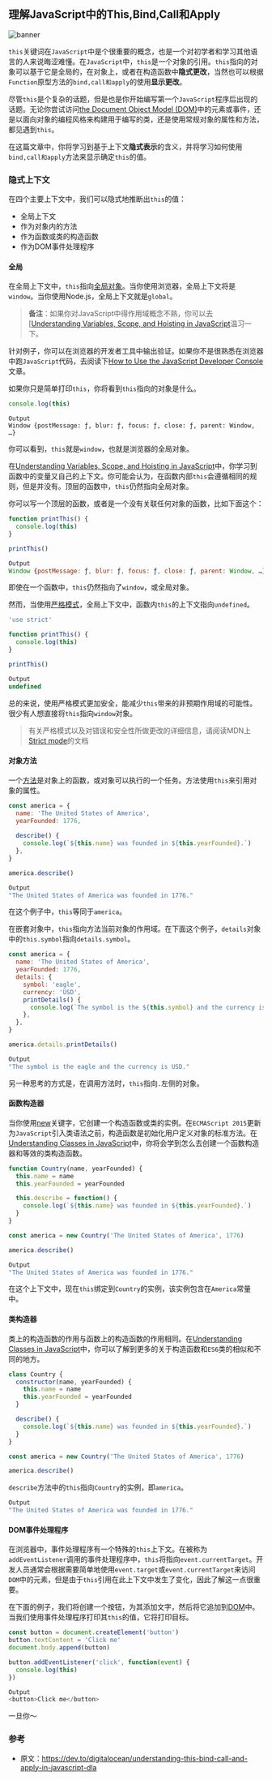 ## 理解JavaScript中的This,Bind,Call和Apply

![banner](https://res.cloudinary.com/practicaldev/image/fetch/s--5e1NKETe--/c_imagga_scale,f_auto,fl_progressive,h_420,q_auto,w_1000/https://p78.f0.n0.cdn.getcloudapp.com/items/5zu5YBmD/Image%2B2019-10-24%2Bat%2B12.25.45%2BPM.png%3Fv%3Da2cc3306c327002ac136c1a46e03087d)

`this`关键词在`JavaScript`中是个很重要的概念，也是一个对初学者和学习其他语言的人来说晦涩难懂。在`JavaScript`中，`this`是一个对象的引用。`this`指向的对象可以基于它是全局的，在对象上，或者在构造函数中**隐式更改**，当然也可以根据`Function`原型方法的`bind,call和apply`的使用**显示更改**。

尽管`this`是个复杂的话题，但是也是你开始编写第一个`JavaScript`程序后出现的话题。无论你尝试访问[the Document Object Model (DOM)](https://www.digitalocean.com/community/tutorial_series/understanding-the-dom-document-object-model)中的元素或事件，还是以面向对象的编程风格来构建用于编写的类，还是使用常规对象的属性和方法，都见遇到`this`。

在这篇文章中，你将学习到基于上下文**隐式表示**的含义，并将学习如何使用`bind,call和apply`方法来显示确定`this`的值。

### 隐式上下文

在四个主要上下文中，我们可以隐式地推断出`this`的值：

- 全局上下文
- 作为对象内的方法
- 作为函数或类的构造函数
- 作为DOM事件处理程序

#### 全局

在全局上下文中，`this`指向[全局对象](https://developer.mozilla.org/en-US/docs/Glossary/Global_object)。当你使用浏览器，全局上下文将是`window`。当你使用Node.js，全局上下文就是`global`。



> **备注**：如果你对JavaScript中得作用域概念不熟，你可以去[[Understanding Variables, Scope, and Hoisting in JavaScript](https://www.digitalocean.com/community/tutorials/understanding-variables-scope-hoisting-in-javascript)温习一下。

针对例子，你可以在浏览器的开发者工具中输出验证。如果你不是很熟悉在浏览器中跑`JavaScript`代码，去阅读下[How to Use the JavaScript Developer Console](https://www.digitalocean.com/community/tutorials/how-to-use-the-javascript-developer-console) 文章。

如果你只是简单打印`this`，你将看到`this`指向的对象是什么。



```javascript
console.log(this)
```

```javasc
Output
Window {postMessage: ƒ, blur: ƒ, focus: ƒ, close: ƒ, parent: Window, …}
```

你可以看到，`this`就是`window`，也就是浏览器的全局对象。

在[Understanding Variables, Scope, and Hoisting in JavaScript](https://www.digitalocean.com/community/tutorials/understanding-variables-scope-hoisting-in-javascript)中，你学习到函数中的变量又自己的上下文。你可能会认为，在函数内部`this`会遵循相同的规则，但是并没有。顶层的函数中，`this`仍然指向全局对象。

你可以写一个顶层的函数，或者是一个没有关联任何对象的函数，比如下面这个：

```javascript
function printThis() {
  console.log(this)
}

printThis()
```

```javascript
Output
Window {postMessage: ƒ, blur: ƒ, focus: ƒ, close: ƒ, parent: Window, …}
```

即使在一个函数中，`this`仍然指向了`window`，或全局对象。

然而，当使用[严格模式](https://developer.mozilla.org/en-US/docs/Web/JavaScript/Reference/Strict_mode)，全局上下文中，函数内`this`的上下文指向`undefined`。

```javascript
'use strict'

function printThis() {
  console.log(this)
}

printThis()
```

```javascript
Output
undefined
```

总的来说，使用严格模式更加安全，能减少`this`带来的非预期作用域的可能性。很少有人想直接将`this`指向`window`对象。

> 有关严格模式以及对错误和安全性所做更改的详细信息，请阅读MDN上[Strict mode](https://dev.to/digitalocean/understanding-this-bind-call-and-apply-in-javascript-dla)的文档

#### 对象方法

一个[方法](https://www.digitalocean.com/community/tutorials/understanding-objects-in-javascript#properties-and-methods)是对象上的函数，或对象可以执行的一个任务。方法使用`this`来引用对象的属性。

```javascript
const america = {
  name: 'The United States of America',
  yearFounded: 1776,
  
  describe() {
    console.log(`${this.name} was founded in ${this.yearFounded}.`)
  },
}

america.describe()
```

```javascript
Output
"The United States of America was founded in 1776."
```

在这个例子中，`this`等同于`america`。

在嵌套对象中，`this`指向方法当前对象的作用域。在下面这个例子，`details`对象中的`this.symbol`指向`details.symbol`。

```javascript
const america = {
  name: 'The United States of America',
  yearFounded: 1776,
  details: {
    symbol: 'eagle',
    currency: 'USD',
    printDetails() {
      console.log(`The symbol is the ${this.symbol} and the currency is ${this.currency}.`)
    },
  },
}

america.details.printDetails()
```

```javascript
Output
"The symbol is the eagle and the currency is USD."
```

另一种思考的方式是，在调用方法时，`this`指向`.`左侧的对象。

#### 函数构造器

当你使用[new](https://developer.mozilla.org/en-US/docs/Web/JavaScript/Reference/Operators/new)关键字，它创建一个构造函数或类的实例。在`ECMAScript 2015`更新为`JavaScript`引入类语法之前，构造函数是初始化用户定义对象的标准方法。在[Understanding Classes in JavaScript](https://www.digitalocean.com/community/tutorials/understanding-classes-in-javascript)中，你将会学到怎么去创建一个函数构造器和等效的类构造函数。

```javascript
function Country(name, yearFounded) {
  this.name = name
  this.yearFounded = yearFounded

  this.describe = function() {
    console.log(`${this.name} was founded in ${this.yearFounded}.`)
  }
}

const america = new Country('The United States of America', 1776)

america.describe()
```

```javascript
Output
"The United States of America was founded in 1776."
```

在这个上下文中，现在`this`绑定到`Country`的实例，该实例包含在`America`常量中。

#### 类构造器

类上的构造函数的作用与函数上的构造函数的作用相同。在[Understanding Classes in JavaScript](https://www.digitalocean.com/community/tutorials/understanding-classes-in-javascript)中，你可以了解到更多的关于构造函数和`ES6`类的相似和不同的地方。

```javascript
class Country {
  constructor(name, yearFounded) {
    this.name = name
    this.yearFounded = yearFounded
  }

  describe() {
    console.log(`${this.name} was founded in ${this.yearFounded}.`)
  }
}

const america = new Country('The United States of America', 1776)

america.describe()
```

`describe`方法中的`this`指向`Country`的实例，即`america`。

```javascript
Output
"The United States of America was founded in 1776."
```

#### DOM事件处理程序

在浏览器中，事件处理程序有一个特殊的`this`上下文。在被称为`addEventListener`调用的事件处理程序中，`this`将指向`event.currentTarget`。开发人员通常会根据需要简单地使用`event.target`或`event.currentTarget`来访问`DOM`中的元素，但是由于`this`引用在此上下文中发生了变化，因此了解这一点很重要。

在下面的例子，我们将创建一个按钮，为其添加文字，然后将它追加到[DOM](https://www.digitalocean.com/community/tutorial_series/understanding-the-dom-document-object-model)中。当我们使用事件处理程序打印其`this`的值，它将打印目标。

```javascript
const button = document.createElement('button')
button.textContent = 'Click me'
document.body.append(button)

button.addEventListener('click', function(event) {
  console.log(this)
})
```

```javascript
Output
<button>Click me</button>
```

一旦你～





















### 参考

- 原文：https://dev.to/digitalocean/understanding-this-bind-call-and-apply-in-javascript-dla

























